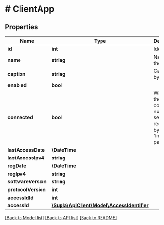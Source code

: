 # # ClientApp

## Properties

Name | Type | Description | Notes
------------ | ------------- | ------------- | -------------
**id** | **int** | Identifier | [optional]
**name** | **string** | Name from the device | [optional]
**caption** | **string** | Caption set by the user | [optional]
**enabled** | **bool** |  | [optional]
**connected** | **bool** | Whether the app is connected now or not, sent only if requested by the &#x60;include&#x60; param | [optional]
**lastAccessDate** | **\DateTime** |  | [optional]
**lastAccessIpv4** | **string** |  | [optional]
**regDate** | **\DateTime** |  | [optional]
**regIpv4** | **string** |  | [optional]
**softwareVersion** | **string** |  | [optional]
**protocolVersion** | **int** |  | [optional]
**accessIdId** | **int** |  | [optional]
**accessId** | [**\Supla\ApiClient\Model\AccessIdentifier**](AccessIdentifier.md) |  | [optional]

[[Back to Model list]](../../README.md#models) [[Back to API list]](../../README.md#endpoints) [[Back to README]](../../README.md)
